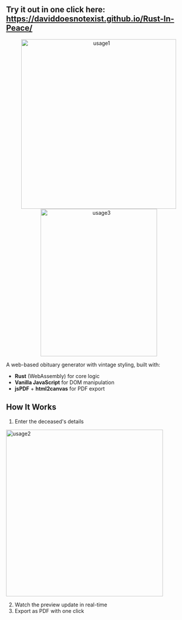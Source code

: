 ## Try it out in one click here: https://daviddoesnotexist.github.io/Rust-In-Peace/
<p align="center">
  <img width="422" height="460" alt="usage1" src="https://github.com/user-attachments/assets/d273710c-977e-4b4b-a592-16d58dc20793" /> <img  width="317" height="400" alt="usage3" src="https://github.com/user-attachments/assets/b8f9a381-b330-4247-8835-aa1a15e032e3" />
</p>

A web-based obituary generator with vintage styling, built with:
- **Rust** (WebAssembly) for core logic
- **Vanilla JavaScript** for DOM manipulation
- **jsPDF** + **html2canvas** for PDF export

## How It Works
1. Enter the deceased's details

<img width="427" height="452" alt="usage2" src="https://github.com/user-attachments/assets/fa361dc6-45a8-4258-9a7d-a496479c6369" />

2. Watch the preview update in real-time
3. Export as PDF with one click

